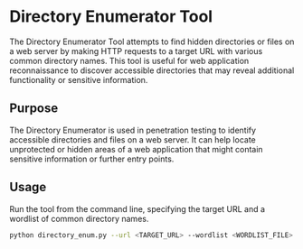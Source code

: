 # Directory Enumerator Tool

The Directory Enumerator Tool attempts to find hidden directories or files on a web server by making HTTP requests to a target URL with various common directory names. This tool is useful for web application reconnaissance to discover accessible directories that may reveal additional functionality or sensitive information.

## Purpose
The Directory Enumerator is used in penetration testing to identify accessible directories and files on a web server. It can help locate unprotected or hidden areas of a web application that might contain sensitive information or further entry points.

## Usage
Run the tool from the command line, specifying the target URL and a wordlist of common directory names.

```bash
python directory_enum.py --url <TARGET_URL> --wordlist <WORDLIST_FILE>
